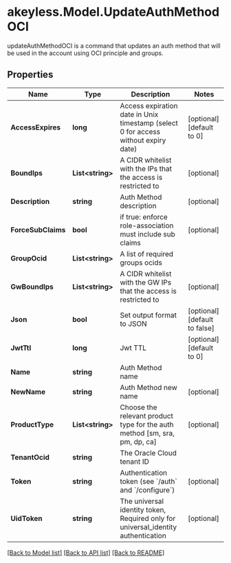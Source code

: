 # akeyless.Model.UpdateAuthMethodOCI
updateAuthMethodOCI is a command that updates an auth method that will be used in the account using OCI principle and groups.

## Properties

Name | Type | Description | Notes
------------ | ------------- | ------------- | -------------
**AccessExpires** | **long** | Access expiration date in Unix timestamp (select 0 for access without expiry date) | [optional] [default to 0]
**BoundIps** | **List&lt;string&gt;** | A CIDR whitelist with the IPs that the access is restricted to | [optional] 
**Description** | **string** | Auth Method description | [optional] 
**ForceSubClaims** | **bool** | if true: enforce role-association must include sub claims | [optional] 
**GroupOcid** | **List&lt;string&gt;** | A list of required groups ocids | 
**GwBoundIps** | **List&lt;string&gt;** | A CIDR whitelist with the GW IPs that the access is restricted to | [optional] 
**Json** | **bool** | Set output format to JSON | [optional] [default to false]
**JwtTtl** | **long** | Jwt TTL | [optional] [default to 0]
**Name** | **string** | Auth Method name | 
**NewName** | **string** | Auth Method new name | [optional] 
**ProductType** | **List&lt;string&gt;** | Choose the relevant product type for the auth method [sm, sra, pm, dp, ca] | [optional] 
**TenantOcid** | **string** | The Oracle Cloud tenant ID | 
**Token** | **string** | Authentication token (see &#x60;/auth&#x60; and &#x60;/configure&#x60;) | [optional] 
**UidToken** | **string** | The universal identity token, Required only for universal_identity authentication | [optional] 

[[Back to Model list]](../README.md#documentation-for-models) [[Back to API list]](../README.md#documentation-for-api-endpoints) [[Back to README]](../README.md)

